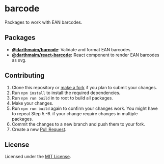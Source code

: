# barcode

Packages to work with EAN barcodes.

## Packages

* **[@darthmaim/barcode](./packages/barcode)**: Validate and format EAN barcodes.
* **[@darthmaim/react-barcode](./packages/react-barcode):** React component to render EAN barcodes as svg.

## Contributing

1. Clone this repository or [make a fork](https://docs.github.com/en/github/getting-started-with-github/quickstart/fork-a-repo) if you plan to submit your changes.
2. Run `npm install` to install the required dependencies.
6. Run `npm run build` in to root to build all packages.
5. Make your changes.
6. Run `npm run build` again to confirm your changes work. You might have to repeat Step 5.-6. if your change require changes in multiple packages. 
7. Commit the changes to a new branch and push them to your fork.
8. Create a new [Pull Request](https://docs.github.com/en/github/collaborating-with-pull-requests/proposing-changes-to-your-work-with-pull-requests/about-pull-requests).

## License

Licensed under the [MIT License](./LICENSE).

